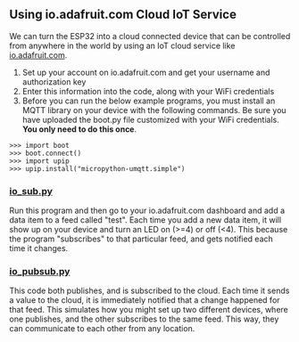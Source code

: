 ## Using io.adafruit.com Cloud IoT Service

We can turn the ESP32 into a cloud connected device that can be controlled from anywhere in the world by using an IoT cloud service like [io.adafruit.com](https://io.adafruit.com/).

1.  Set up your account on io.adafruit.com and get your username and authorization key
2.  Enter this information into the code, along with your WiFi credentials
3.  Before you can run the below example programs, you must install an MQTT library on your device with the following commands. Be sure you have uploaded the boot.py file customized with your WiFi credentials. **You only need to do this once**.


```
>>> import boot
>>> boot.connect()
>>> import upip
>>> upip.install("micropython-umqtt.simple")
```

### [io_sub.py](../examples/io_sub.py)

Run this program and then go to your io.adafruit.com dashboard and add a data item to a feed called "test". Each time you add a new data item, it will show up on your device and turn an LED on (\>=4) or off (\<4). This because the program "subscribes" to that particular feed, and gets notified each time it changes.

### [io_pubsub.py](../examples/io_sub.py)

This code both publishes, and is subscribed to the cloud. Each time it sends a value to the cloud, it is immediately notified that a change happened for that feed. This simulates how you might set up two different devices, where one publishes, and the other subscribes to the same feed. This way, they can communicate to each other from any location.
